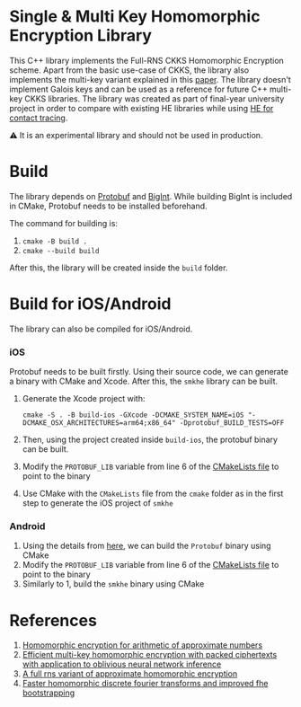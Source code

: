 # Single &amp; Multi Key Homomorphic Encryption Library

This C++ library implements the Full-RNS CKKS Homomorphic Encryption scheme.
Apart from the basic use-case of CKKS, the library also implements the multi-key variant explained in this [paper](https://eprint.iacr.org/2019/524.pdf). The library doesn't implement Galois keys and can be used as a reference for future C++ multi-key CKKS libraries.
The library was created as part of final-year university project in order to compare with existing HE libraries while using [HE for contact tracing]().

:warning: It is an experimental library and should not be used in production.

# Build
The library depends on [Protobuf](https://github.com/protocolbuffers/protobuf) and [BigInt](https://github.com/faheel/BigInt). While building BigInt is included in CMake, Protobuf needs to be installed beforehand.

The command for building is:

1. ```cmake -B build .``` 
2. ```cmake --build build```

After this, the library will be created inside the `build` folder.

# Build for iOS/Android
The library can also be compiled for iOS/Android.

### iOS
Protobuf needs to be built firstly. Using their source code, we can generate a binary with CMake and Xcode. After this, the ``smkhe`` library can be built.
1. Generate the Xcode project with:
    
    ``cmake -S . -B build-ios -GXcode -DCMAKE_SYSTEM_NAME=iOS "-DCMAKE_OSX_ARCHITECTURES=arm64;x86_64" -Dprotobuf_BUILD_TESTS=OFF``
2. Then, using the project created inside `build-ios`, the protobuf binary can be built.
3. Modify the `PROTOBUF_LIB` variable from line 6 of the [CMakeLists file](cmake/CMakeLists.txt) to point to the binary
4. Use CMake with the `CMakeLists` file from the `cmake` folder as in the first step to generate the iOS project of `smkhe`

### Android
1. Using the details from [here](https://developer.android.com/ndk/guides/cmake#usage), we can build the `Protobuf` binary using CMake
2. Modify the `PROTOBUF_LIB` variable from line 6 of the [CMakeLists file](cmake/CMakeLists.txt) to point to the binary
3. Similarly to 1, build the ``smkhe`` binary using CMake

# References

1. [Homomorphic encryption for arithmetic of approximate numbers](https://eprint.iacr.org/2016/421.pdf)
2. [Efficient multi-key homomorphic encryption with packed ciphertexts with application to oblivious neural network inference](https://eprint.iacr.org/2019/524.pdf)
3. [A full rns variant of approximate homomorphic encryption](https://eprint.iacr.org/2018/931.pdf)
4. [Faster homomorphic discrete fourier transforms and improved fhe bootstrapping](https://eprint.iacr.org/2018/1073.pdf)